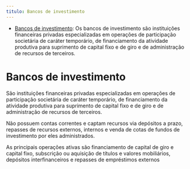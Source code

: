 ```yaml
---
titulo: Bancos de investimento
---
```

- [Bancos de investimento](https://www.bcb.gov.br/acessoinformacao/legado?url=https:%2F%2Fwww.bcb.gov.br%2Fpre%2Fcomposicao%2Fbi.asp%3Fidpai%3DSFNCOMP): Os bancos de investimento são instituições financeiras privadas especializadas em operações de participação societária de caráter temporário, de financiamento da atividade produtiva para suprimento de capital fixo e de giro e de administração de recursos de terceiros. 

# Bancos de investimento

São instituições financeiras privadas especializadas em operações de participação societária de caráter temporário, de financiamento da atividade produtiva para suprimento de capital fixo e de giro e de administração de recursos de terceiros.

Não possuem contas correntes e captam recursos via depósitos a prazo, repasses de recursos externos, internos e venda de cotas de fundos de investimento por eles administrados. 

As principais operações ativas são financiamento de capital de giro e capital fixo, subscrição ou aquisição de títulos e valores mobiliários, depósitos interfinanceiros e repasses de empréstimos externos
